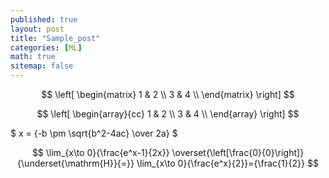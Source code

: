 ```yaml
---
published: true
layout: post
title: "Sample_post"
categories: [ML]
math: true
sitemap: false
---
```


$$ 
\left[
\begin{matrix}
    1 & 2 \\ 
    3 & 4 \\
\end{matrix}
\right] $$


$$ \left[
\begin{array}{cc}
   1 & 2 \\
   3 & 4 \\
\end{array}
\right] $$

$ x = {-b \pm \sqrt{b^2-4ac} \over 2a} $


$$
\lim_{x\to 0}{\frac{e^x-1}{2x}}
\overset{\left[\frac{0}{0}\right]}{\underset{\mathrm{H}}{=}}
\lim_{x\to 0}{\frac{e^x}{2}}={\frac{1}{2}}
$$